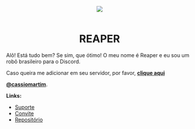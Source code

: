 <div align="center">
  <img src="https://i.imgur.com/rb9oje7.png"><br><br>
  <h1>REAPER</h1>
  </div>
  
Alô! Está tudo bem? Se sim, que ótimo! O meu nome é Reaper e eu sou um robô brasileiro para o Discord.

Caso queira me adicionar em seu servidor, por favor, [**clique aqui**]()


[**@cassiomartim**](https://github.com/cassiomarim).

**Links:**

* [Suporte](https://discord.me/reaperbot)
* [Convite](https://discordapp.com/oauth2/authorize?client_id=637786659278028800&scope=bot&permissions=8)
* [Repositório](https://github.com/BotReaper/reaper-dev)
